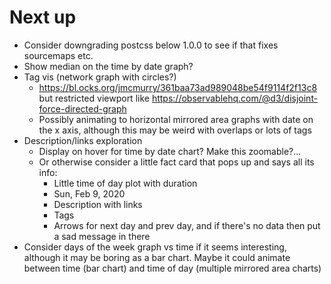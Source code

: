 # Next up

* Consider downgrading postcss below 1.0.0 to see if that fixes sourcemaps etc.
* Show median on the time by date graph?
* Tag vis (network graph with circles?)
  * https://bl.ocks.org/jmcmurry/361baa73ad989048be54f9114f2f13c8 but restricted viewport like https://observablehq.com/@d3/disjoint-force-directed-graph
  * Possibly animating to horizontal mirrored area graphs with date on the x axis, although this may be weird with overlaps or lots of tags
* Description/links exploration
  * Display on hover for time by date chart? Make this zoomable?...
  * Or otherwise consider a little fact card that pops up and says all its info:
    * Little time of day plot with duration
    * Sun, Feb 9, 2020
    * Description with links
    * Tags
    * Arrows for next day and prev day, and if there's no data then put a sad message in there
* Consider days of the week graph vs time if it seems interesting, although it may be boring as a bar chart. Maybe it could animate between time (bar chart) and time of day (multiple mirrored area charts)
